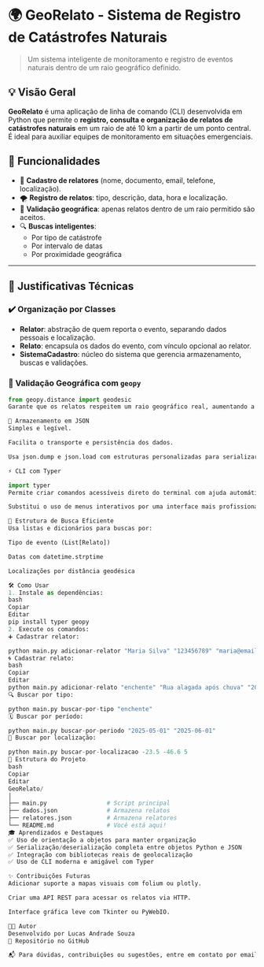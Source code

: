 # 🌍 GeoRelato - Sistema de Registro de Catástrofes Naturais

> Um sistema inteligente de monitoramento e registro de eventos naturais dentro de um raio geográfico definido.

## 💡 Visão Geral

**GeoRelato** é uma aplicação de linha de comando (CLI) desenvolvida em Python que permite o **registro, consulta e organização de relatos de catástrofes naturais** em um raio de até 10 km a partir de um ponto central. É ideal para auxiliar equipes de monitoramento em situações emergenciais.

## 🚀 Funcionalidades

- 📍 **Cadastro de relatores** (nome, documento, email, telefone, localização).
- 🌪️ **Registro de relatos**: tipo, descrição, data, hora e localização.
- 🎯 **Validação geográfica**: apenas relatos dentro de um raio permitido são aceitos.
- 🔍 **Buscas inteligentes**:
  - Por tipo de catástrofe
  - Por intervalo de datas
  - Por proximidade geográfica

---

## 🧠 Justificativas Técnicas

### ✔️ Organização por Classes
- **Relator**: abstração de quem reporta o evento, separando dados pessoais e localização.
- **Relato**: encapsula os dados do evento, com vínculo opcional ao relator.
- **SistemaCadastro**: núcleo do sistema que gerencia armazenamento, buscas e validações.

### 🧭 Validação Geográfica com `geopy`
```python
from geopy.distance import geodesic
Garante que os relatos respeitem um raio geográfico real, aumentando a precisão da triagem de eventos.

🧾 Armazenamento em JSON
Simples e legível.

Facilita o transporte e persistência dos dados.

Usa json.dump e json.load com estruturas personalizadas para serializar objetos.

⚡ CLI com Typer

import typer
Permite criar comandos acessíveis direto do terminal com ajuda automática (--help).

Substitui o uso de menus interativos por uma interface mais profissional, limpa e modular.

🧪 Estrutura de Busca Eficiente
Usa listas e dicionários para buscas por:

Tipo de evento (List[Relato])

Datas com datetime.strptime

Localizações por distância geodésica

🛠️ Como Usar
1. Instale as dependências:
bash
Copiar
Editar
pip install typer geopy
2. Execute os comandos:
➕ Cadastrar relator:

python main.py adicionar-relator "Maria Silva" "123456789" "maria@email.com" "11999999999" -23.5 -46.6
🌀 Cadastrar relato:
bash
Copiar
Editar
python main.py adicionar-relato "enchente" "Rua alagada após chuva" "2025-06-01" "14:00" -23.51 -46.62 "123456789"
🔍 Buscar por tipo:

python main.py buscar-por-tipo "enchente"
🗓️ Buscar por período:

python main.py buscar-por-periodo "2025-05-01" "2025-06-01"
📍 Buscar por localização:

python main.py buscar-por-localizacao -23.5 -46.6 5
📂 Estrutura do Projeto
bash
Copiar
Editar
GeoRelato/
│
├── main.py                 # Script principal
├── dados.json              # Armazena relatos
├── relatores.json          # Armazena relatores
└── README.md               # Você está aqui!
🎓 Aprendizados e Destaques
✅ Uso de orientação a objetos para manter organização
✅ Serialização/deserialização completa entre objetos Python e JSON
✅ Integração com bibliotecas reais de geolocalização
✅ Uso de CLI moderna e amigável com Typer

✨ Contribuições Futuras
Adicionar suporte a mapas visuais com folium ou plotly.

Criar uma API REST para acessar os relatos via HTTP.

Interface gráfica leve com Tkinter ou PyWebIO.

🧑‍💻 Autor
Desenvolvido por Lucas Andrade Souza
🔗 Repositório no GitHub

📬 Para dúvidas, contribuições ou sugestões, entre em contato por email ou GitHub!
